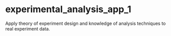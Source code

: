 # experimental_analysis_app_1
Apply theory of experiment design and knowledge of analysis techniques to real experiment data.
